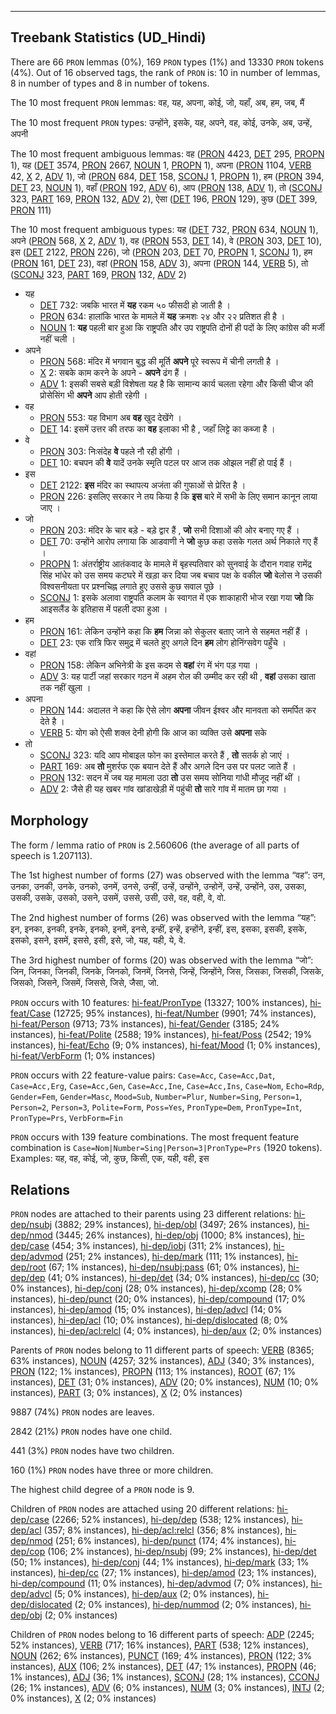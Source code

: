 

--------------------------------------------------------------------------------

## Treebank Statistics (UD_Hindi)

There are 66 `PRON` lemmas (0%), 169 `PRON` types (1%) and 13330 `PRON` tokens (4%).
Out of 16 observed tags, the rank of `PRON` is: 10 in number of lemmas, 8 in number of types and 8 in number of tokens.

The 10 most frequent `PRON` lemmas: वह, यह, अपना, कोई, जो, यहाँ, अब, हम, जब, मैं

The 10 most frequent `PRON` types:  उन्होंने, इसके, यह, अपने, वह, कोई, उनके, अब, उन्हें, अपनी

The 10 most frequent ambiguous lemmas: वह ([PRON]() 4423, [DET]() 295, [PROPN]() 1), यह ([DET]() 3574, [PRON]() 2667, [NOUN]() 1, [PROPN]() 1), अपना ([PRON]() 1104, [VERB]() 42, [X]() 2, [ADV]() 1), जो ([PRON]() 684, [DET]() 158, [SCONJ]() 1, [PROPN]() 1), हम ([PRON]() 394, [DET]() 23, [NOUN]() 1), वहाँ ([PRON]() 192, [ADV]() 6), आप ([PRON]() 138, [ADV]() 1), तो ([SCONJ]() 323, [PART]() 169, [PRON]() 132, [ADV]() 2), ऐसा ([DET]() 196, [PRON]() 129), कुछ ([DET]() 399, [PRON]() 111)

The 10 most frequent ambiguous types:  यह ([DET]() 732, [PRON]() 634, [NOUN]() 1), अपने ([PRON]() 568, [X]() 2, [ADV]() 1), वह ([PRON]() 553, [DET]() 14), वे ([PRON]() 303, [DET]() 10), इस ([DET]() 2122, [PRON]() 226), जो ([PRON]() 203, [DET]() 70, [PROPN]() 1, [SCONJ]() 1), हम ([PRON]() 161, [DET]() 23), वहां ([PRON]() 158, [ADV]() 3), अपना ([PRON]() 144, [VERB]() 5), तो ([SCONJ]() 323, [PART]() 169, [PRON]() 132, [ADV]() 2)


* यह
  * [DET]() 732: जबकि भारत में <b>यह</b> रकम ५० फीसदी हो जाती है ।
  * [PRON]() 634: हालांकि भारत के मामले में <b>यह</b> क्रमशः २४ और २२ प्रतिशत ही है ।
  * [NOUN]() 1: <b>यह</b> पहली बार हुआ कि राष्ट्रपति और उप राष्ट्रपति दोनों ही पदों के लिए कांग्रेस की मर्जी नहीं चली ।
* अपने
  * [PRON]() 568: मंदिर में भगवान बुद्ध की मूर्ति <b>अपने</b> पूरे स्‍वरूप में चीनी लगती है ।
  * [X]() 2: सबके काम करने के अपने - <b>अपने</b> ढंग हैं ।
  * [ADV]() 1: इसकी सबसे बड़ी विशेषता यह है कि सामान्य कार्य चलता रहेगा और किसी चीज की प्रोसेसिंग भी <b>अपने</b> आप होती रहेगी ।
* वह
  * [PRON]() 553: यह विभाग अब <b>वह</b> खुद देखेंगे ।
  * [DET]() 14: इसमें उत्तर की तरफ का <b>वह</b> इलाका भी है , जहाँ लिट्टे का कब्जा है ।
* वे
  * [PRON]() 303: निःसंदेह <b>वे</b> पहले नौ रही होंगी ।
  * [DET]() 10: बचपन की <b>वे</b> यादें उनके स्मृति पटल पर आज तक ओझल नहीं हो पाई हैं ।
* इस
  * [DET]() 2122: <b>इस</b> मंदिर का स्‍थापत्‍य अजंता की गुफाओं से प्रेरित है ।
  * [PRON]() 226: इसलिए सरकार ने तय किया है कि <b>इस</b> बारे में सभी के लिए समान कानून लाया जाए ।
* जो
  * [PRON]() 203: मंदिर के चार बड़े - बड़े द्वार हैं , <b>जो</b> सभी दिशाओं की ओर बनाए गए हैं ।
  * [DET]() 70: उन्होंने आरोप लगाया कि आडवाणी ने <b>जो</b> कुछ कहा उसके गलत अर्थ निकाले गए हैं ।
  * [PROPN]() 1: अंतर्राष्ट्रीय आतंकवाद के मामले में बृहस्पतिवार को सुनवाई के दौरान गवाह रामेंद्र सिंह भांधेर को उस समय कटघरे में खड़ा कर दिया जब बचाव पक्ष के वकील <b>जो</b> बेलोस ने उसकी विश्वसनीयता पर प्रश्नचिह्न लगाते हुए उससे कुछ सवाल पूछे ।
  * [SCONJ]() 1: इसके अलावा राष्ट्रपति कलाम के स्वागत में एक शाकाहारी भोज रखा गया <b>जो</b> कि आइसलैंड के इतिहास में पहली दफा हुआ ।
* हम
  * [PRON]() 161: लेकिन उन्होंने कहा कि <b>हम</b> जिन्ना को सेकुलर बताए जाने से सहमत नहीं हैं ।
  * [DET]() 23: एक रात्रि फिर समुद्र में चलते हुए अगले दिन <b>हम</b> लोग होनिंग्सवेग पहुँचे ।
* वहां
  * [PRON]() 158: लेकिन अभिनेत्री के इस कदम से <b>वहां</b> रंग में भंग पड़ गया ।
  * [ADV]() 3: यह पार्टी जहां सरकार गठन में अहम रोल की उम्मीद कर रही थी , <b>वहां</b> उसका खाता तक नहीं खुला ।
* अपना
  * [PRON]() 144: अदालत ने कहा कि ऐसे लोग <b>अपना</b> जीवन ईश्वर और मानवता को समर्पित कर देते है ।
  * [VERB]() 5: योग को ऐसी शक्ल देनी होगी कि आज का व्यक्ति उसे <b>अपना</b> सके
* तो
  * [SCONJ]() 323: यदि आप मोबाइल फोन का इस्तेमाल करते हैं , <b>तो</b> सतर्क हो जाएं ।
  * [PART]() 169: अब <b>तो</b> मुशर्रफ एक बयान देते हैं और अगले दिन उस पर पलट जाते हैं ।
  * [PRON]() 132: सदन में जब यह मामला उठा <b>तो</b> उस समय सोनिया गांधी मौजूद नहीं थीं ।
  * [ADV]() 2: जैसे ही यह खबर गांव खांडाखेड़ी में पहुंची <b>तो</b> सारे गांव में मातम छा गया ।

## Morphology

The form / lemma ratio of `PRON` is 2.560606 (the average of all parts of speech is 1.207113).

The 1st highest number of forms (27) was observed with the lemma “वह”: उन, उनका, उनकी, उनके, उनको, उनमें, उनसे, उन्हीं, उन्हें, उन्होंने, उन्होनें, उन्‍हें, उन्‍होंने, उस, उसका, उसकी, उसके, उसको, उसने, उसमें, उससे, उसी, उसे, वह, वही, वे, वो.

The 2nd highest number of forms (26) was observed with the lemma “यह”: इन, इनका, इनकी, इनके, इनको, इनमें, इनसे, इन्हीं, इन्हें, इन्होंने, इन्‍हीं, इस, इसका, इसकी, इसके, इसको, इसने, इसमें, इससे, इसी, इसे, जो, यह, यही, ये, वे.

The 3rd highest number of forms (20) was observed with the lemma “जो”: जिन, जिनका, जिनकी, जिनके, जिनको, जिनमें, जिनसे, जिन्हें, जिन्होंने, जिस, जिसका, जिसकी, जिसके, जिसको, जिसने, जिसमें, जिससे, जिसे, जैसा, जो.

`PRON` occurs with 10 features: [hi-feat/PronType]() (13327; 100% instances), [hi-feat/Case]() (12725; 95% instances), [hi-feat/Number]() (9901; 74% instances), [hi-feat/Person]() (9713; 73% instances), [hi-feat/Gender]() (3185; 24% instances), [hi-feat/Polite]() (2588; 19% instances), [hi-feat/Poss]() (2542; 19% instances), [hi-feat/Echo]() (9; 0% instances), [hi-feat/Mood]() (1; 0% instances), [hi-feat/VerbForm]() (1; 0% instances)

`PRON` occurs with 22 feature-value pairs: `Case=Acc`, `Case=Acc,Dat`, `Case=Acc,Erg`, `Case=Acc,Gen`, `Case=Acc,Ine`, `Case=Acc,Ins`, `Case=Nom`, `Echo=Rdp`, `Gender=Fem`, `Gender=Masc`, `Mood=Sub`, `Number=Plur`, `Number=Sing`, `Person=1`, `Person=2`, `Person=3`, `Polite=Form`, `Poss=Yes`, `PronType=Dem`, `PronType=Int`, `PronType=Prs`, `VerbForm=Fin`

`PRON` occurs with 139 feature combinations.
The most frequent feature combination is `Case=Nom|Number=Sing|Person=3|PronType=Prs` (1920 tokens).
Examples: यह, वह, कोई, जो, कुछ, किसी, एक, यही, वही, इस


## Relations

`PRON` nodes are attached to their parents using 23 different relations: [hi-dep/nsubj]() (3882; 29% instances), [hi-dep/obl]() (3497; 26% instances), [hi-dep/nmod]() (3445; 26% instances), [hi-dep/obj]() (1000; 8% instances), [hi-dep/case]() (454; 3% instances), [hi-dep/iobj]() (311; 2% instances), [hi-dep/advmod]() (251; 2% instances), [hi-dep/mark]() (111; 1% instances), [hi-dep/root]() (67; 1% instances), [hi-dep/nsubj:pass]() (61; 0% instances), [hi-dep/dep]() (41; 0% instances), [hi-dep/det]() (34; 0% instances), [hi-dep/cc]() (30; 0% instances), [hi-dep/conj]() (28; 0% instances), [hi-dep/xcomp]() (28; 0% instances), [hi-dep/punct]() (20; 0% instances), [hi-dep/compound]() (17; 0% instances), [hi-dep/amod]() (15; 0% instances), [hi-dep/advcl]() (14; 0% instances), [hi-dep/acl]() (10; 0% instances), [hi-dep/dislocated]() (8; 0% instances), [hi-dep/acl:relcl]() (4; 0% instances), [hi-dep/aux]() (2; 0% instances)

Parents of `PRON` nodes belong to 11 different parts of speech: [VERB]() (8365; 63% instances), [NOUN]() (4257; 32% instances), [ADJ]() (340; 3% instances), [PRON]() (122; 1% instances), [PROPN]() (113; 1% instances), [ROOT]() (67; 1% instances), [DET]() (31; 0% instances), [ADV]() (20; 0% instances), [NUM]() (10; 0% instances), [PART]() (3; 0% instances), [X]() (2; 0% instances)

9887 (74%) `PRON` nodes are leaves.

2842 (21%) `PRON` nodes have one child.

441 (3%) `PRON` nodes have two children.

160 (1%) `PRON` nodes have three or more children.

The highest child degree of a `PRON` node is 9.

Children of `PRON` nodes are attached using 20 different relations: [hi-dep/case]() (2266; 52% instances), [hi-dep/dep]() (538; 12% instances), [hi-dep/acl]() (357; 8% instances), [hi-dep/acl:relcl]() (356; 8% instances), [hi-dep/nmod]() (251; 6% instances), [hi-dep/punct]() (174; 4% instances), [hi-dep/cop]() (106; 2% instances), [hi-dep/nsubj]() (99; 2% instances), [hi-dep/det]() (50; 1% instances), [hi-dep/conj]() (44; 1% instances), [hi-dep/mark]() (33; 1% instances), [hi-dep/cc]() (27; 1% instances), [hi-dep/amod]() (23; 1% instances), [hi-dep/compound]() (11; 0% instances), [hi-dep/advmod]() (7; 0% instances), [hi-dep/advcl]() (5; 0% instances), [hi-dep/aux]() (2; 0% instances), [hi-dep/dislocated]() (2; 0% instances), [hi-dep/nummod]() (2; 0% instances), [hi-dep/obj]() (2; 0% instances)

Children of `PRON` nodes belong to 16 different parts of speech: [ADP]() (2245; 52% instances), [VERB]() (717; 16% instances), [PART]() (538; 12% instances), [NOUN]() (262; 6% instances), [PUNCT]() (169; 4% instances), [PRON]() (122; 3% instances), [AUX]() (106; 2% instances), [DET]() (47; 1% instances), [PROPN]() (46; 1% instances), [ADJ]() (36; 1% instances), [SCONJ]() (28; 1% instances), [CCONJ]() (26; 1% instances), [ADV]() (6; 0% instances), [NUM]() (3; 0% instances), [INTJ]() (2; 0% instances), [X]() (2; 0% instances)

